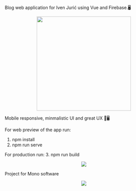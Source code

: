 Blog web application for Iven Jurić using Vue and Firebase.🖥️
<p align="center">
<img height="300" width="300" src="https://i.ibb.co/rFqhQ53/ivengaminglogodarktext.png" />
</p>
Mobile responsive, minmalistic UI and  great UX 📱🖥️

For web preview of the app run:
1. npm install
2. npm run serve
   
For production run:
3. npm run build

<p align="center">
<img src="https://github.com/EmerikJuric1997/Moncar/assets/106120183/14654906-b4ca-442b-b7e5-8e497abea864" />
</p>

Project for Mono software
<p align="center">
<img src="https://github.com/EmerikJuric1997/Moncar/assets/106120183/3b975df8-75a5-4cc9-aaf8-380f7b1b9d2f" />
</p>

